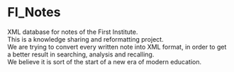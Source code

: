 # FI_Notes
XML database for notes of the First Institute.  
This is a knowledge sharing and reformatting project.  
We are trying to convert every written note into XML format, in order to get a better result in searching, analysis and recalling.  
We believe it is sort of the start of a new era of modern education.
